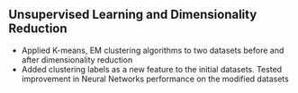 ## Unsupervised Learning and Dimensionality Reduction
* Applied K-means, EM clustering algorithms to two datasets before and after dimensionality reduction
* Added clustering labels as a new feature to the initial datasets. Tested improvement in Neural Networks performance on the modified datasets
